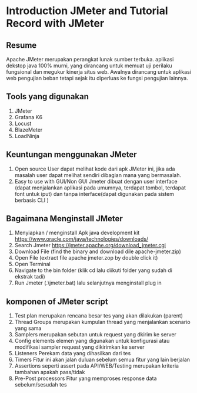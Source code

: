 # Introduction JMeter and Tutorial Record with JMeter

## Resume
  Apache JMeter merupakan perangkat lunak sumber terbuka. aplikasi dekstop java 100% murni, yang dirancang untuk memuat uji perilaku fungsional dan megukur kinerja situs web. Awalnya dirancang untuk aplikasi web pengujian beban tetapi sejak itu diperluas ke fungsi pengujian lainnya.

## Tools yang digunakan 
1. JMeter
2. Grafana K6
3. Locust
4. BlazeMeter
5. LoadNinja

## Keuntungan menggunakan JMeter
1. Open source
User dapat melihat kode dari apk JMeter ini, jika ada masalah user dapat melihat sendiri dibagian mana yang bermasalah. 
2. Easy to use with GUI/Non GUI
Jmeter dibuat dengan user interface (dapat menjalankan aplikasi pada umumnya, terdapat tombol, terdapat font untuk iput) dan tanpa interface(dapat digunakan pada sistem berbasis CLI )

## Bagaimana Menginstall JMeter
1. Menyiapkan / menginstall Apk java development kit https://www.oracle.com/java/technologies/downloads/
2. Search Jmeter https://jmeter.apache.org/download_jmeter.cgi
3. Download File (find the binary and download dile apache-jmeter.zip)
4. Open File (extract file apache jmeter.zop by double click it)
5. Open Terminal
6. Navigate to the bin folder (klik cd lalu diikuti folder yang sudah di ekstrak tadi)
7. Run Jmeter (.\jmeter.bat)
lalu selanjutnya menginstall plug in

## komponen of JMeter script
1. Test plan
merupakan rencana besar tes yang akan dilakukan (parent)
2. Thread Groups
merupakan kumpulan thread yang menjalankan scenario yang sama
3. Samplers
merupakan sebutan untuk request yang dkirim ke server
4. Config elements
elemen yang digunakan untuk konfigurasi atau modifikasi sampler request yang dikirimkan ke server
5. Listeners
Perekam data yang dihasilkan dari tes
6. Timers
Fitur ini akan jalan duluan sebelum semua fitur yang lain berjalan
7. Assertions
seperti assert pada API/WEB/Testing merupakan kriteria tambahan apakah pass/tidak
8. Pre-Post processors
Fitur yang memproses response data sebelum/sesudah tes